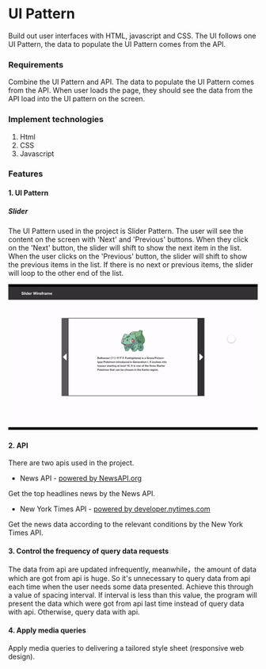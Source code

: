 # UI Pattern

Build out user interfaces with HTML, javascript and CSS. The UI follows one UI Pattern, the data to populate the UI Pattern comes from the API.

### Requirements

Combine the UI Pattern and API. The data to populate the UI Pattern comes from the API. When user loads the page, they should see the data from the API load into the UI pattern on the screen.

### Implement technologies

1. Html
2. CSS
3. Javascript

### Features

#### 1. UI Pattern

##### Slider

The UI Pattern used in the project is Slider Pattern. The user will see the content on the screen with 'Next' and 'Previous' buttons. When they click on the 'Next' button, the slider will shift to show the next item in the list. When the user clicks on the 'Previous' button, the slider will shift to show the previous items in the list. If there is no next or previous items, the slider will loop to the other end of the list.

![slider](https://github.com/life2free/UIPattern/blob/master/img/slider.gif)

#### 2. API

There are two apis used in the project.

- News API - [powered by NewsAPI.org](https://newsapi.org/)

Get the top headlines news by the News API.

- New York Times API - [powered by developer.nytimes.com](https://developer.nytimes.com/)

Get the news data according to the relevant conditions by the New York Times API.

#### 3. Control the frequency of query data requests

The data from api are updated infrequently, meanwhile，the amount of data which are got from api is huge. So it's unnecessary to query data from api each time when the user needs some data presented. Achieve this through a value of spacing interval. If interval is less than this value, the program will present the data which were got from api last time instead of query data with api. Otherwise, query data with api.

#### 4. Apply media queries

Apply media queries to delivering a tailored style sheet (responsive web design).
